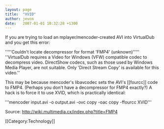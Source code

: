 ```yaml
---
layout: page
title:  "XVID"
author: jevon
date:   2007-01-01 10:32:28 +1300
---
```


If you are trying to load an mplayer/mencoder-created AVI into VirtualDub and you get this error:

'''''Couldn't locate decompressor for format 'FMP4' (unknown)'''''
''VirtualDub requires a Video for Windows (VFW) compatible codec to decompress video. DirectShow codecs, such as those used by Windows Media Player, are not suitable. Only 'Direct Stream Copy' is available for this video.''

This may be because mencoder's libavcodec sets the AVI's [[fourcc]] code to FMP4. (Perhaps you don't have a decompressor for FMP4 exactly?) A hack is to force it to use XVID, which is practically identical:

'''mencoder input.avi -o output.avi -ovc copy -oac copy -ffourcc XVID'''

Source: http://wiki.multimedia.cx/index.php?title=FMP4

[[Category:Technology]]